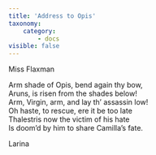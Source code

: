```yaml
---
title: 'Address to Opis'
taxonomy:
    category:
        - docs
visible: false
---
```


<div class="author">Miss Flaxman</div>

Arm shade of Opis, bend again thy bow,  
Aruns, is risen from the shades below!  
Arm, Virgin, arm, and lay th’ assassin low!  
Oh haste, to rescue, ere it be too late  
Thalestris now the victim of his hate  
Is doom’d by him to share Camilla’s fate.

Larina